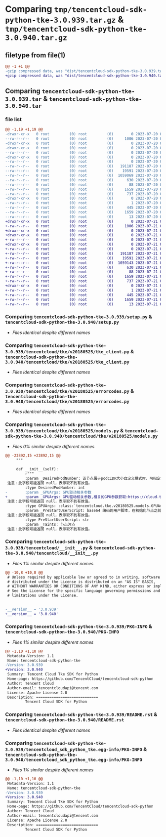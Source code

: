 # Comparing `tmp/tencentcloud-sdk-python-tke-3.0.939.tar.gz` & `tmp/tencentcloud-sdk-python-tke-3.0.940.tar.gz`

## filetype from file(1)

```diff
@@ -1 +1 @@
-gzip compressed data, was "dist/tencentcloud-sdk-python-tke-3.0.939.tar", last modified: Thu Jul 20 00:35:56 2023, max compression
+gzip compressed data, was "dist/tencentcloud-sdk-python-tke-3.0.940.tar", last modified: Fri Jul 21 00:51:57 2023, max compression
```

## Comparing `tencentcloud-sdk-python-tke-3.0.939.tar` & `tencentcloud-sdk-python-tke-3.0.940.tar`

### file list

```diff
@@ -1,19 +1,19 @@
-drwxr-xr-x   0 root         (0) root         (0)        0 2023-07-20 00:35:56.000000 tencentcloud-sdk-python-tke-3.0.939/
--rw-r--r--   0 root         (0) root         (0)     1006 2023-07-20 00:35:56.000000 tencentcloud-sdk-python-tke-3.0.939/setup.py
-drwxr-xr-x   0 root         (0) root         (0)        0 2023-07-20 00:35:56.000000 tencentcloud-sdk-python-tke-3.0.939/tencentcloud/
-drwxr-xr-x   0 root         (0) root         (0)        0 2023-07-20 00:35:56.000000 tencentcloud-sdk-python-tke-3.0.939/tencentcloud/tke/
--rw-r--r--   0 root         (0) root         (0)        0 2023-07-20 00:35:56.000000 tencentcloud-sdk-python-tke-3.0.939/tencentcloud/tke/__init__.py
-drwxr-xr-x   0 root         (0) root         (0)        0 2023-07-20 00:35:56.000000 tencentcloud-sdk-python-tke-3.0.939/tencentcloud/tke/v20180525/
--rw-r--r--   0 root         (0) root         (0)        0 2023-07-20 00:35:56.000000 tencentcloud-sdk-python-tke-3.0.939/tencentcloud/tke/v20180525/__init__.py
--rw-r--r--   0 root         (0) root         (0)   191187 2023-07-20 00:35:56.000000 tencentcloud-sdk-python-tke-3.0.939/tencentcloud/tke/v20180525/tke_client.py
--rw-r--r--   0 root         (0) root         (0)    19591 2023-07-20 00:35:56.000000 tencentcloud-sdk-python-tke-3.0.939/tencentcloud/tke/v20180525/errorcodes.py
--rw-r--r--   0 root         (0) root         (0)  1059069 2023-07-20 00:35:56.000000 tencentcloud-sdk-python-tke-3.0.939/tencentcloud/tke/v20180525/models.py
--rw-r--r--   0 root         (0) root         (0)      630 2023-07-20 00:35:56.000000 tencentcloud-sdk-python-tke-3.0.939/tencentcloud/__init__.py
--rw-r--r--   0 root         (0) root         (0)       88 2023-07-20 00:35:56.000000 tencentcloud-sdk-python-tke-3.0.939/setup.cfg
--rw-r--r--   0 root         (0) root         (0)     1659 2023-07-20 00:35:56.000000 tencentcloud-sdk-python-tke-3.0.939/PKG-INFO
--rw-r--r--   0 root         (0) root         (0)      737 2023-07-20 00:35:56.000000 tencentcloud-sdk-python-tke-3.0.939/README.rst
-drwxr-xr-x   0 root         (0) root         (0)        0 2023-07-20 00:35:56.000000 tencentcloud-sdk-python-tke-3.0.939/tencentcloud_sdk_python_tke.egg-info/
--rw-r--r--   0 root         (0) root         (0)        1 2023-07-20 00:35:56.000000 tencentcloud-sdk-python-tke-3.0.939/tencentcloud_sdk_python_tke.egg-info/dependency_links.txt
--rw-r--r--   0 root         (0) root         (0)      445 2023-07-20 00:35:56.000000 tencentcloud-sdk-python-tke-3.0.939/tencentcloud_sdk_python_tke.egg-info/SOURCES.txt
--rw-r--r--   0 root         (0) root         (0)     1659 2023-07-20 00:35:56.000000 tencentcloud-sdk-python-tke-3.0.939/tencentcloud_sdk_python_tke.egg-info/PKG-INFO
--rw-r--r--   0 root         (0) root         (0)       13 2023-07-20 00:35:56.000000 tencentcloud-sdk-python-tke-3.0.939/tencentcloud_sdk_python_tke.egg-info/top_level.txt
+drwxr-xr-x   0 root         (0) root         (0)        0 2023-07-21 00:51:57.000000 tencentcloud-sdk-python-tke-3.0.940/
+-rw-r--r--   0 root         (0) root         (0)     1006 2023-07-21 00:51:57.000000 tencentcloud-sdk-python-tke-3.0.940/setup.py
+drwxr-xr-x   0 root         (0) root         (0)        0 2023-07-21 00:51:57.000000 tencentcloud-sdk-python-tke-3.0.940/tencentcloud/
+drwxr-xr-x   0 root         (0) root         (0)        0 2023-07-21 00:51:57.000000 tencentcloud-sdk-python-tke-3.0.940/tencentcloud/tke/
+-rw-r--r--   0 root         (0) root         (0)        0 2023-07-21 00:51:57.000000 tencentcloud-sdk-python-tke-3.0.940/tencentcloud/tke/__init__.py
+drwxr-xr-x   0 root         (0) root         (0)        0 2023-07-21 00:51:57.000000 tencentcloud-sdk-python-tke-3.0.940/tencentcloud/tke/v20180525/
+-rw-r--r--   0 root         (0) root         (0)        0 2023-07-21 00:51:57.000000 tencentcloud-sdk-python-tke-3.0.940/tencentcloud/tke/v20180525/__init__.py
+-rw-r--r--   0 root         (0) root         (0)   191187 2023-07-21 00:51:57.000000 tencentcloud-sdk-python-tke-3.0.940/tencentcloud/tke/v20180525/tke_client.py
+-rw-r--r--   0 root         (0) root         (0)    19591 2023-07-21 00:51:57.000000 tencentcloud-sdk-python-tke-3.0.940/tencentcloud/tke/v20180525/errorcodes.py
+-rw-r--r--   0 root         (0) root         (0)  1059143 2023-07-21 00:51:57.000000 tencentcloud-sdk-python-tke-3.0.940/tencentcloud/tke/v20180525/models.py
+-rw-r--r--   0 root         (0) root         (0)      630 2023-07-21 00:51:57.000000 tencentcloud-sdk-python-tke-3.0.940/tencentcloud/__init__.py
+-rw-r--r--   0 root         (0) root         (0)       88 2023-07-21 00:51:57.000000 tencentcloud-sdk-python-tke-3.0.940/setup.cfg
+-rw-r--r--   0 root         (0) root         (0)     1659 2023-07-21 00:51:57.000000 tencentcloud-sdk-python-tke-3.0.940/PKG-INFO
+-rw-r--r--   0 root         (0) root         (0)      737 2023-07-21 00:51:57.000000 tencentcloud-sdk-python-tke-3.0.940/README.rst
+drwxr-xr-x   0 root         (0) root         (0)        0 2023-07-21 00:51:57.000000 tencentcloud-sdk-python-tke-3.0.940/tencentcloud_sdk_python_tke.egg-info/
+-rw-r--r--   0 root         (0) root         (0)        1 2023-07-21 00:51:57.000000 tencentcloud-sdk-python-tke-3.0.940/tencentcloud_sdk_python_tke.egg-info/dependency_links.txt
+-rw-r--r--   0 root         (0) root         (0)      445 2023-07-21 00:51:57.000000 tencentcloud-sdk-python-tke-3.0.940/tencentcloud_sdk_python_tke.egg-info/SOURCES.txt
+-rw-r--r--   0 root         (0) root         (0)     1659 2023-07-21 00:51:57.000000 tencentcloud-sdk-python-tke-3.0.940/tencentcloud_sdk_python_tke.egg-info/PKG-INFO
+-rw-r--r--   0 root         (0) root         (0)       13 2023-07-21 00:51:57.000000 tencentcloud-sdk-python-tke-3.0.940/tencentcloud_sdk_python_tke.egg-info/top_level.txt
```

### Comparing `tencentcloud-sdk-python-tke-3.0.939/setup.py` & `tencentcloud-sdk-python-tke-3.0.940/setup.py`

 * *Files identical despite different names*

### Comparing `tencentcloud-sdk-python-tke-3.0.939/tencentcloud/tke/v20180525/tke_client.py` & `tencentcloud-sdk-python-tke-3.0.940/tencentcloud/tke/v20180525/tke_client.py`

 * *Files identical despite different names*

### Comparing `tencentcloud-sdk-python-tke-3.0.939/tencentcloud/tke/v20180525/errorcodes.py` & `tencentcloud-sdk-python-tke-3.0.940/tencentcloud/tke/v20180525/errorcodes.py`

 * *Files identical despite different names*

### Comparing `tencentcloud-sdk-python-tke-3.0.939/tencentcloud/tke/v20180525/models.py` & `tencentcloud-sdk-python-tke-3.0.940/tencentcloud/tke/v20180525/models.py`

 * *Files 0% similar despite different names*

```diff
@@ -23892,15 +23892,15 @@
     """
 
     def __init__(self):
         r"""
         :param _DesiredPodNumber: 该节点属于podCIDR大小自定义模式时，可指定节点上运行的pod数量上限
 注意：此字段可能返回 null，表示取不到有效值。
         :type DesiredPodNumber: int
-        :param _GPUArgs: GPU驱动相关参数
+        :param _GPUArgs: GPU驱动相关参数,相关的GPU参数获取:https://cloud.tencent.com/document/api/213/15715
 注意：此字段可能返回 null，表示取不到有效值。
         :type GPUArgs: :class:`tencentcloud.tke.v20180525.models.GPUArgs`
         :param _PreStartUserScript: base64 编码的用户脚本，在初始化节点之前执行，目前只对添加已有节点生效
 注意：此字段可能返回 null，表示取不到有效值。
         :type PreStartUserScript: str
         :param _Taints: 节点污点
 注意：此字段可能返回 null，表示取不到有效值。
```

### Comparing `tencentcloud-sdk-python-tke-3.0.939/tencentcloud/__init__.py` & `tencentcloud-sdk-python-tke-3.0.940/tencentcloud/__init__.py`

 * *Files 1% similar despite different names*

```diff
@@ -10,8 +10,8 @@
 # Unless required by applicable law or agreed to in writing, software
 # distributed under the License is distributed on an "AS IS" BASIS,
 # WITHOUT WARRANTIES OR CONDITIONS OF ANY KIND, either express or implied.
 # See the License for the specific language governing permissions and
 # limitations under the License.
 
 
-__version__ = '3.0.939'
+__version__ = '3.0.940'
```

### Comparing `tencentcloud-sdk-python-tke-3.0.939/PKG-INFO` & `tencentcloud-sdk-python-tke-3.0.940/PKG-INFO`

 * *Files 1% similar despite different names*

```diff
@@ -1,10 +1,10 @@
 Metadata-Version: 1.1
 Name: tencentcloud-sdk-python-tke
-Version: 3.0.939
+Version: 3.0.940
 Summary: Tencent Cloud Tke SDK for Python
 Home-page: https://github.com/TencentCloud/tencentcloud-sdk-python
 Author: Tencent Cloud
 Author-email: tencentcloudapi@tencent.com
 License: Apache License 2.0
 Description: ============================
         Tencent Cloud SDK for Python
```

### Comparing `tencentcloud-sdk-python-tke-3.0.939/README.rst` & `tencentcloud-sdk-python-tke-3.0.940/README.rst`

 * *Files identical despite different names*

### Comparing `tencentcloud-sdk-python-tke-3.0.939/tencentcloud_sdk_python_tke.egg-info/PKG-INFO` & `tencentcloud-sdk-python-tke-3.0.940/tencentcloud_sdk_python_tke.egg-info/PKG-INFO`

 * *Files 1% similar despite different names*

```diff
@@ -1,10 +1,10 @@
 Metadata-Version: 1.1
 Name: tencentcloud-sdk-python-tke
-Version: 3.0.939
+Version: 3.0.940
 Summary: Tencent Cloud Tke SDK for Python
 Home-page: https://github.com/TencentCloud/tencentcloud-sdk-python
 Author: Tencent Cloud
 Author-email: tencentcloudapi@tencent.com
 License: Apache License 2.0
 Description: ============================
         Tencent Cloud SDK for Python
```

